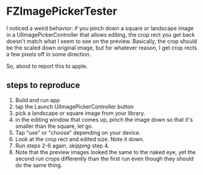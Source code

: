 # FZImagePickerTester

I noticed a weird behavior: if you pinch down a square or landscape
image in a UIImagePickerController that allows editing, the crop rect
you get back doesn't match what I seem to see on the preview. Basically,
the crop should be the scaled down original image, but for whatever
reason, I get crop rects a few pixels off in some direction. 

So, about to report this to apple.

## steps to reproduce

1. Build and run app
2. tap the Launch UIImagePickerController button
3. pick a landscape or square image from your library.
4. in the editing window that comes up, pinch the image down so that
   it's smaller than the square, let go.
5. Tap "use" or "choose" depending on your device. 
6. Look at the crop rect and edited size. Note it down.
7. Run steps 2-6 again, *skipping* step 4.
8. Note that the preview images looked the same to the naked eye, yet
   the second run crops differently than the first run even though they
should do the same thing.

